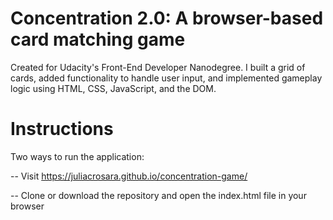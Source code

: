 # Concentration 2.0: A browser-based card matching game

Created for Udacity's Front-End Developer Nanodegree. I built a grid of cards, added functionality to handle user input, and implemented gameplay logic using HTML, CSS, JavaScript, and the DOM.


# Instructions

Two ways to run the application:

-- Visit https://juliacrosara.github.io/concentration-game/

-- Clone or download the repository and open the index.html file in your browser
